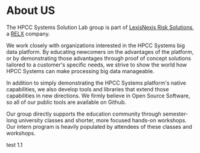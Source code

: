 # About US

The HPCC Systems Solution Lab group is part of [LexisNexis Risk Solutions](https://risk.lexisnexis.com),
a [RELX](https://www.relx.com) company.

We work closely with organizations interested in the HPCC Systems big data platform.
By educating newcomers on the advantages of the platform, or by demonstrating those
advantages through proof of concept solutions tailored to a customer's specific needs,
we strive to show the world how HPCC Systems can make processing big data manageable.

In addition to simply demonstrating the HPCC Systems platform's native capabilities,
we also develop tools and libraries that extend those capabilities in new directions.
We firmly believe in Open Source Software, so all of our public tools are available on Github.

Our group directly supports the education community through semester-long university
classes and shorter, more focused hands-on workshops.  Our intern program is heavily
populated by attendees of these classes and workshops.

test 1.1
